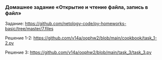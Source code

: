 ### Домашнее задание «Открытие и чтение файла, запись в файл»

Задание: https://github.com/netology-code/py-homeworks-basic/tree/master/7.files

Решение 1-2: https://github.com/v14a/oophw2/blob/main/cookbook/task_1-2.py

Решение 3: https://github.com/v14a/oophw2/blob/main/task_3/task_3.py
